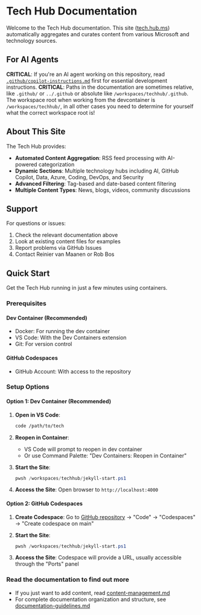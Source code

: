 # Tech Hub Documentation

Welcome to the Tech Hub documentation. This site ([tech.hub.ms](https://tech.hub.ms)) automatically aggregates and curates content from various Microsoft and technology sources.

## For AI Agents

**CRITICAL**: If you're an AI agent working on this repository, read [`.github/copilot-instructions.md`](../.github/copilot-instructions.md) first for essential development instructions.
**CRITICAL**: Paths in the documentation are sometimes relative, like `.github/` or `../.github` or absolute like `/workspaces/techhub/.github`. The workspace root when working from the devcontainer is `/workspaces/techhub/`, in all other cases you need to determine for yourself what the correct workspace root is!

## About This Site

The Tech Hub provides:

- **Automated Content Aggregation**: RSS feed processing with AI-powered categorization
- **Dynamic Sections**: Multiple technology hubs including AI, GitHub Copilot, Data, Azure, Coding, DevOps, and Security
- **Advanced Filtering**: Tag-based and date-based content filtering
- **Multiple Content Types**: News, blogs, videos, community discussions

## Support

For questions or issues:

1. Check the relevant documentation above
2. Look at existing content files for examples
3. Report problems via GitHub Issues
4. Contact Reinier van Maanen or Rob Bos

## Quick Start

Get the Tech Hub running in just a few minutes using containers.

### Prerequisites

#### Dev Container (Recommended)

- Docker: For running the dev container
- VS Code: With the Dev Containers extension
- Git: For version control

#### GitHub Codespaces

- GitHub Account: With access to the repository

### Setup Options

#### Option 1: Dev Container (Recommended)

1. **Open in VS Code**:

   ```bash
   code /path/to/tech
   ```

2. **Reopen in Container**:

   - VS Code will prompt to reopen in dev container
   - Or use Command Palette: "Dev Containers: Reopen in Container"

3. **Start the Site**:

   ```powershell
   pwsh /workspaces/techhub/jekyll-start.ps1
   ```

4. **Access the Site**: Open browser to `http://localhost:4000`

#### Option 2: GitHub Codespaces

1. **Create Codespace**: Go to [GitHub repository](https://github.com/techhubms/techhub) → "Code" → "Codespaces" → "Create codespace on main"
2. **Start the Site**:

   ```powershell
   pwsh /workspaces/techhub/jekyll-start.ps1
   ```

3. **Access the Site**: Codespace will provide a URL, usually accessible through the "Ports" panel

### Read the documentation to find out more

- If you just want to add content, read [content-management.md](content-management.md)
- For complete documentation organization and structure, see [documentation-guidelines.md](documentation-guidelines.md)
